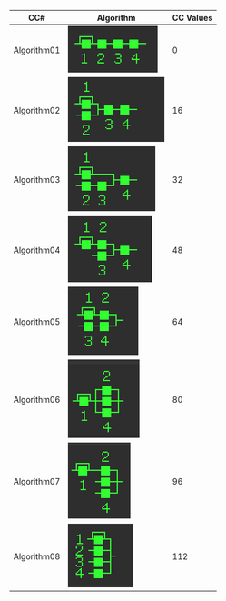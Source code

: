 |CC# |Algorithm|CC Values|
|---|---|---|
|Algorithm01| ![algorithm01](fm-algorithm01.png) |0|
|Algorithm02| ![algorithm02](fm-algorithm02.png) |16|
|Algorithm03| ![algorithm03](fm-algorithm03.png) |32|
|Algorithm04| ![algorithm04](fm-algorithm04.png) |48|
|Algorithm05| ![algorithm05](fm-algorithm05.png) |64|
|Algorithm06| ![algorithm06](fm-algorithm06.png) |80|
|Algorithm07| ![algorithm07](fm-algorithm07.png) |96|
|Algorithm08| ![algorithm08](fm-algorithm08.png) |112|
